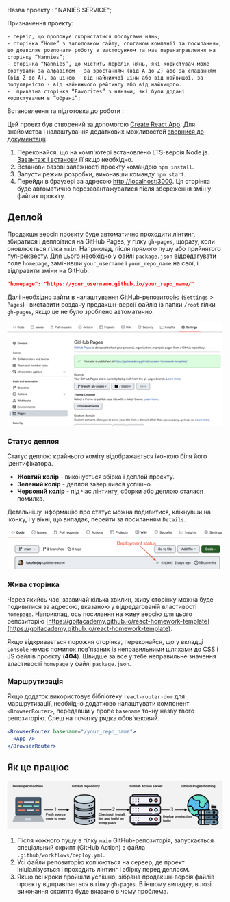 Назва проекту : "NANIES SERVICE";

Призначення проекту:

    - сервіс, що пропонує скористатися послугами нянь;
    - сторінка “Home” з заголовком сайту, слоганом компанії та посиланням, що дозволяє розпочати роботу з застосунком та має перенаправлення на сторінку “Nannies”;
    - сторінка “Nannies”, що містить перелік нянь, які користувач може сортувати за алфавітом - за зростанням (від А до Z) або за спаданням (від Z до А), за ціною - від найнижчої ціни або від найвищої, за популярністю - від найнижчого рейтингу або від найвищого.
    -  приватна сторінка “Favorites” з нянями, які були додані користувачем в “обрані”;

Встановлееня та підготовка до роботи :

Цей проект був створений за допомогою
[Create React App](https://github.com/facebook/create-react-app). Для знайомства
і налаштування додаткових можливостей
[звернися до документації](https://facebook.github.io/create-react-app/docs/getting-started).

1.  Переконайся, що на комп'ютері встановлено LTS-версія Node.js.
    [Завантаж і встанови](https://nodejs.org/en/) її якщо необхідно.
2.  Встанови базові залежності проєкту командою `npm install`.
3.  Запусти режим розробки, виконавши команду `npm start`.
4.  Перейди в браузері за адресою
    [http://localhost:3000](http://localhost:3000). Ця сторінка буде автоматично
    перезавантажуватися після збереження змін у файлах проєкту.

## Деплой

Продакшн версія проєкту буде автоматично проходити лінтинг, збиратися і
деплоїтися на GitHub Pages, у гілку `gh-pages`, щоразу, коли оновлюється гілка
`main`. Наприклад, після прямого пушу або прийнятого пул-реквесту. Для цього
необхідно у файлі `package.json` відредагувати поле `homepage`, замінивши
`your_username` і `your_repo_name` на свої, і відправити зміни на GitHub.

```json
"homepage": "https://your_username.github.io/your_repo_name/"
```

Далі необхідно зайти в налаштування GitHub-репозиторію (`Settings` > `Pages`) і
виставити роздачу продакшн-версії файлів із папки `/root` гілки `gh-pages`, якщо
це не було зроблено автоматично.

![GitHub Pages settings](./assets/repo-settings.png)

### Статус деплоя

Статус деплою крайнього коміту відображається іконкою біля його ідентифікатора.

- **Жовтий колір** - виконується збірка і деплой проєкту.
- **Зелений колір** - деплой завершився успішно.
- **Червоний колір** - під час лінтингу, сборки або деплою сталася помилка.

Детальнішу інформацію про статус можна подивитися, клікнувши на іконку, і у
вікні, що випадає, перейти за посиланням `Details`.

![Deployment status](./assets/deploy-status.png)

### Жива сторінка

Через якийсь час, зазвичай кілька хвилин, живу сторінку можна буде подивитися за
адресою, вказаною у відредагованій властивості `homepage`. Наприклад, ось
посилання на живу версію для цього репозиторію
[https://goitacademy.github.io/react-homework-template](https://goitacademy.github.io/react-homework-template).

Якщо відкривається порожня сторінка, переконайся, що у вкладці `Console` немає
помилок пов'язаних із неправильними шляхами до CSS і JS файлів проєкту
(**404**). Швидше за все у тебе неправильне значення властивості `homepage` у
файлі `package.json`.

### Маршрутизація

Якщо додаток використовує бібліотеку `react-router-dom` для маршрутизації,
необхідно додатково налаштувати компонент `<BrowserRouter>`, передавши у пропе
`basename` точну назву твого репозиторію. Слеш на початку рядка обов'язковий.

```jsx
<BrowserRouter basename="/your_repo_name">
  <App />
</BrowserRouter>
```

## Як це працює

![How it works](./assets/how-it-works.png)

1. Після кожного пушу в гілку `main` GitHub-репозиторія, запускається
   спеціальний скрипт (GitHub Action) з файла `.github/workflows/deploy.yml`.
2. Усі файли репозиторію копіюються на сервер, де проект ініціалізується і
   проходить лінтинг і збірку перед деплоєм.
3. Якщо всі кроки пройшли успішно, зібрана продакшн-версія файлів проєкту
   відправляється в гілку `gh-pages`. В іншому випадку, в лозі виконання скрипта
   буде вказано в чому проблема.

